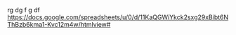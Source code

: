 rg
dg
f
g
df
https://docs.google.com/spreadsheets/u/0/d/11KaQGWiYkck2sxg29xBibt6NThBzb6kma1-Kvc12m4w/htmlview#
